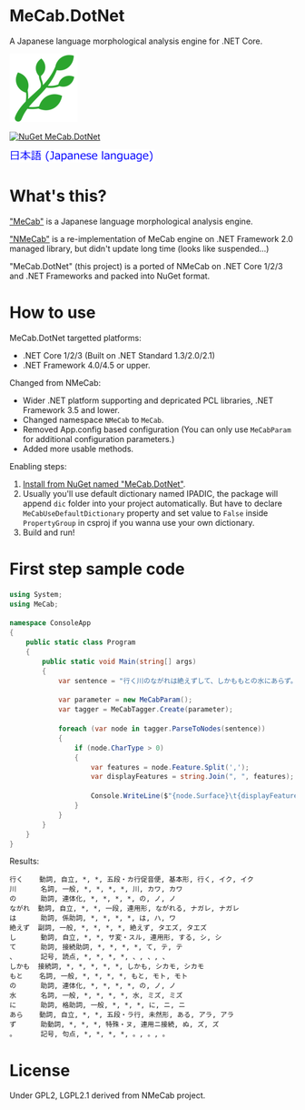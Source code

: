 # MeCab.DotNet

A Japanese language morphological analysis engine for .NET Core.

![MeCab.DotNet](Images/MeCab.DotNet-120.png)

[![NuGet MeCab.DotNet](https://img.shields.io/nuget/v/MeCab.DotNet.svg?style=flat)](https://www.nuget.org/packages/MeCab.DotNet)

[![Japanese language is here.](Images/Japanese.256.png)](README.ja.md)

# What's this?

["MeCab"](https://github.com/taku910/mecab) is a Japanese language morphological analysis engine.

["NMeCab"](https://ja.osdn.net/projects/nmecab/) is a re-implementation of MeCab engine on .NET Framework 2.0 managed library, but didn't update long time (looks like suspended...)

"MeCab.DotNet" (this project) is a ported of NMeCab on .NET Core 1/2/3 and .NET Frameworks and packed into NuGet format.

# How to use

MeCab.DotNet targetted platforms:
* .NET Core 1/2/3 (Built on .NET Standard 1.3/2.0/2.1)
* .NET Framework 4.0/4.5 or upper.

Changed from NMeCab:
* Wider .NET platform supporting and depricated PCL libraries, .NET Framework 3.5 and lower.
* Changed namespace `NMeCab` to `MeCab`.
* Removed App.config based configuration (You can only use `MeCabParam` for additional configuration parameters.)
* Added more usable methods.

Enabling steps:
1. [Install from NuGet named "MeCab.DotNet"](https://www.nuget.org/packages/MeCab.DotNet).
2. Usually you'll use default dictionary named IPADIC, the package will append `dic` folder into your project automatically. But have to declare `MeCabUseDefaultDictionary` property and set value to `False` inside `PropertyGroup` in csproj if you wanna use your own dictionary.
3. Build and run!

# First step sample code

```csharp
using System;
using MeCab;

namespace ConsoleApp
{
    public static class Program
    {
        public static void Main(string[] args)
        {
            var sentence = "行く川のながれは絶えずして、しかももとの水にあらず。";

            var parameter = new MeCabParam();
            var tagger = MeCabTagger.Create(parameter);

            foreach (var node in tagger.ParseToNodes(sentence))
            {
                if (node.CharType > 0)
                {
                    var features = node.Feature.Split(',');
                    var displayFeatures = string.Join(", ", features);

                    Console.WriteLine($"{node.Surface}\t{displayFeatures}");
                }
            }
        }
    }
}
```

Results:

```
行く    動詞, 自立, *, *, 五段・カ行促音便, 基本形, 行く, イク, イク
川      名詞, 一般, *, *, *, *, 川, カワ, カワ
の      助詞, 連体化, *, *, *, *, の, ノ, ノ
ながれ  動詞, 自立, *, *, 一段, 連用形, ながれる, ナガレ, ナガレ
は      助詞, 係助詞, *, *, *, *, は, ハ, ワ
絶えず  副詞, 一般, *, *, *, *, 絶えず, タエズ, タエズ
し      動詞, 自立, *, *, サ変・スル, 連用形, する, シ, シ
て      助詞, 接続助詞, *, *, *, *, て, テ, テ
、      記号, 読点, *, *, *, *, 、, 、, 、
しかも  接続詞, *, *, *, *, *, しかも, シカモ, シカモ
もと    名詞, 一般, *, *, *, *, もと, モト, モト
の      助詞, 連体化, *, *, *, *, の, ノ, ノ
水      名詞, 一般, *, *, *, *, 水, ミズ, ミズ
に      助詞, 格助詞, 一般, *, *, *, に, ニ, ニ
あら    動詞, 自立, *, *, 五段・ラ行, 未然形, ある, アラ, アラ
ず      助動詞, *, *, *, 特殊・ヌ, 連用ニ接続, ぬ, ズ, ズ
。      記号, 句点, *, *, *, *, 。, 。, 。
```

# License
Under GPL2, LGPL2.1 derived from NMeCab project.
